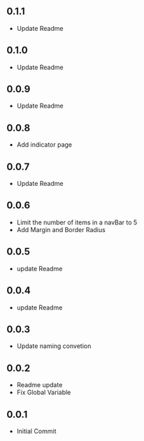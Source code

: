 ## 0.1.1

* Update Readme

## 0.1.0

* Update Readme

## 0.0.9

* Update Readme

## 0.0.8

* Add indicator page

## 0.0.7

* Update Readme

## 0.0.6

* Limit the number of items in a navBar to 5
* Add Margin and Border Radius

## 0.0.5

* update Readme

## 0.0.4

* update Readme


## 0.0.3

* Update naming convetion

## 0.0.2

* Readme update
* Fix Global Variable

## 0.0.1

* Initial Commit
